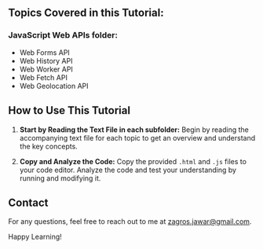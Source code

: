 ## Topics Covered in this Tutorial:

### JavaScript Web APIs folder:
- Web Forms API
- Web History API
- Web Worker API
- Web Fetch API
- Web Geolocation API

## How to Use This Tutorial

1. **Start by Reading the Text File in each subfolder:**
   Begin by reading the accompanying text file for each topic to get an overview and understand the key concepts.
   
2. **Copy and Analyze the Code:**
   Copy the provided `.html` and `.js` files to your code editor. Analyze the code and test your understanding by running and modifying it.


## Contact

For any questions, feel free to reach out to me at [zagros.jawar@gmail.com](mailto:zagros.jawar@gmail.com).

Happy Learning!

